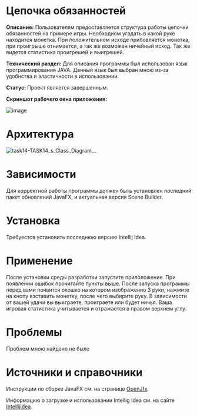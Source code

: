 # Цепочка обязанностей 

<b>Описание:</b> Пользователям предоставляется структура работы цепочки обязанностей на примере игры. Необходиом угадать в какой руке находится монетка. При положительном исходе прибовляется монетка, при проигрыше отнимается, а так же возможен ничейный исход. Так же видется статистика проигрешей и выигрешей.

<p><b> Технический раздел: </b> Для описания программы был использован язык программирования JAVA. Данный язык был выбран мною из-за удобнства и эластичности в использовании.</p>

<b>  Статус: </b> Проект является завершенным.

<b>Скриншот рабочего окна приложения:</b>

![image](https://user-images.githubusercontent.com/113669002/230321690-4bd9798b-1bb7-4b3b-94f1-3a10aacfd36c.png)



# Архитектура

![task14-__TASK14_s_Class_Diagram____](https://user-images.githubusercontent.com/113669002/230323195-5d547b2b-3e9c-48e4-9e62-e262f5d5a94c.png)

# Зависимости
Для корректной работы программы должен быть установлен последний пакет обновлений JavaFX, и актуальная версия Scene Builder. 

# Установка 
Требуестся установить последнюю версию Intellij Idea.

# Применение 
После установки среды разработки запустите прилоложение. При появлении ошибок прочитайте пункты выше. После запуска программы перед вами появится окошко на котором изображенно 3 руки, нажмите на кнопу взставить монетку, после чего выбирите руку. В зависимости от вашей удачи вы выиграете, проиграете или будет ничья. Ваша игровая статистика учитывается и отражается в правом верхнем углу.
 
 # Проблемы
 Проблем мною найдено не было
 
 # Источники и справочники

Инструкции по сборке JavaFX см. на странице <a href="https://openjfx.io/">OpenJfx</a>.

Информацию о загрузке и использовании Intellig Idea см. на сайте <a href="https://openjfx.io/">IntellijIdea</a>.
